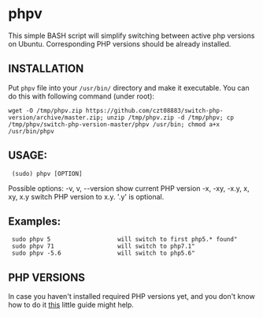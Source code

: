 phpv
====

This simple BASH script will simplify switching between active php versions on Ubuntu.
Corresponding PHP versions should be already installed.

INSTALLATION
------------
Put `phpv` file into your `/usr/bin/` directory and make it executable.
You can do this with following command (under root):

```
wget -O /tmp/phpv.zip https://github.com/czt08883/switch-php-version/archive/master.zip; unzip /tmp/phpv.zip -d /tmp/phpv; cp /tmp/phpv/switch-php-version-master/phpv /usr/bin; chmod a+x /usr/bin/phpv
```

USAGE:
------
     (sudo) phpv [OPTION]

Possible options:
    -v, v, --version               show current PHP version
    -x, -xy, -x.y, x, xy, x.y      switch PHP version to x.y. '.y' is optional.

    
Examples:
---------
     sudo phpv 5                   will switch to first php5.* found"
     sudo phpv 71                  will switch to php7.1"
     sudo phpv -5.6                will switch to php5.6"



PHP VERSIONS
------------

In case you haven't installed required PHP versions yet, and you don't know how to do it
[this](https://lornajane.net/posts/2016/php-7-0-and-5-6-on-ubuntu) little guide might help.
